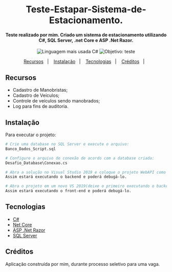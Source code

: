 <h1 align="center"> Teste-Estapar-Sistema-de-Estacionamento. </h1>

<h4 align="center">Teste realizado por mim. Criado um sistema de estacionamento utilizando C#, SQL Server, .net Core e ASP .Net Razor.</h4>

<p align="center">
  <img alt="Linguagem mais usada C#" src="https://img.shields.io/badge/Language-C%23-blue?style=flat">
  <img alt="Objetivo: teste" src="https://img.shields.io/badge/purpose-test-lightgrey?style=flat">
  </a>
</p>

<p align="center">
  <a href="#recursos">Recursos</a>&nbsp;&nbsp;&nbsp;|&nbsp;&nbsp;&nbsp;
  <a href="#instalação">Instalação</a>&nbsp;&nbsp;&nbsp;|&nbsp;&nbsp;&nbsp;
  <a href="#tecnologias">Tecnologias</a>&nbsp;&nbsp;&nbsp;|&nbsp;&nbsp;&nbsp;
  <a href="#créditos">Créditos</a>&nbsp;&nbsp;&nbsp;|&nbsp;&nbsp;&nbsp;
</p>

## Recursos
- Cadastro de Manobristas;
- Cadastro de Veículos;
- Controle de veículos sendo manobrados;
- Log para fins de auditoria.

## Instalação
Para executar o projeto:

```bash
# Crie uma database no SQL Server e execute o arquivo:
Banco_Dados_Script.sql

# Configure o arquivo de conexão de acordo com a database criada:
Desafio_Database\Conexao.cs

# Abra a solução no Visual Studio 2019 e coloque o projeto WebAPI como principal. Compile, salve e execute.
Assim estará executando o backend e poderá debugá-lo.

# Abra o projeto em um novo VS 2019(deixe o primeiro executando o backend) e coloque o projeto Web_UI como principal e execute.
Assim estará executando o front-end e poderá debugá-lo.
```

## Tecnologias
- [C#](https://docs.microsoft.com/pt-br/dotnet/csharp/)
- [Net Core](https://docs.microsoft.com/pt-br/dotnet/core/)
- [ASP .Net Razor](https://docs.microsoft.com/pt-br/aspnet/core/razor-pages/?view=aspnetcore-3.1&tabs=visual-studio)
- [SQL Server](https://www.microsoft.com/pt-br/sql-server/sql-server-downloads)

## Créditos
Aplicação construída por mim, durante processo seletivo para uma vaga.
